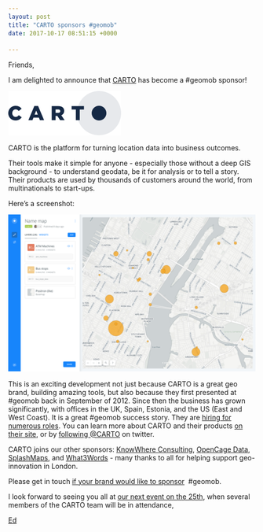 ```yaml
--- 
layout: post
title: "CARTO sponsors #geomob"
date: 2017-10-17 08:51:15 +0000

---
```

Friends,

I am delighted to announce that [CARTO](https://carto.com/) has become a #geomob sponsor!

[![image](/images/tumblr_inline_oxyj36boLF1rgtjbv_540.png)](https://carto.com)

CARTO is the platform for turning location data into business outcomes.

Their tools make it simple for anyone - especially those without a deep GIS background - to understand geodata, be it for analysis or to tell a story. Their products are used by thousands of customers around the world, from multinationals to start-ups.

Here’s a screenshot:

![image](/images/tumblr_inline_oxyj59V9SK1rgtjbv_540.png)

This is an exciting development not just because CARTO is a great geo brand, building amazing tools, but also because they first presented at #geomob back in September of 2012\. Since then the business has grown significantly, with offices in the UK, Spain, Estonia, and the US (East and West Coast). It is a great #geomob success story. They are [hiring for numerous roles](https://carto.com/careers/). You can learn more about CARTO and their products [on their site](https://carto.com), or by [following @CARTO](https://twitter.com/CARTO) on twitter.

CARTO joins our other sponsors: [KnowWhere Consulting](https://knowwhereconsulting.co.uk), [OpenCage Data](https://geocoder.opencagedata.com), [SplashMaps](http://www.splash-maps.com), and [What3Words](http://what3words.com) - many thanks to all for helping support geo-innovation in London.

Please get in touch [if your brand would like to sponsor](http://geomobldn.org/sponsorship)  #geomob.

I look forward to seeing you all at [our next event on the 25th](http://geomobldn.org/post/165790781600/october-25th-geomob-details), when several members of the CARTO team will be in attendance,

[Ed](https://twitter.com/freyfogle)